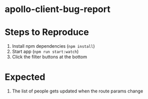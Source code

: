 # apollo-client-bug-report

# Steps to Reproduce

1) Install npm dependencies (`npm install`)
2) Start app (`npm run start:watch`)
3) Click the filter buttons at the bottom

# Expected

1) The list of people gets updated when the route params change
